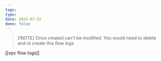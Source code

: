 ```yaml
---
tags: 
type: 
date: 2025-07-22
done: false
---
```

> [!NOTE] Once created can't be modified. You would need to delete and re create this flow logs

[[vpc flow logs]]